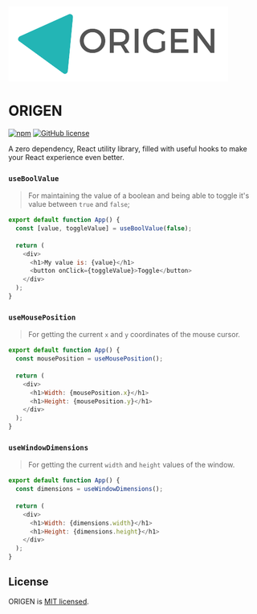 <img src="https://raw.githubusercontent.com/haefele-software/origen/main/assets/origen-header.png">

# ORIGEN

 [![npm](https://img.shields.io/npm/v/origen.svg)](https://www.npmjs.com/package/origen)  [![GitHub license](https://img.shields.io/badge/license-MIT-blue.svg)](https://github.com/haefele-software/origen/blob/main/LICENSE) <a href="https://bundlephobia.com/result?p=origen@latest" target="\_parent">
  <img alt="" src="https://badgen.net/bundlephobia/minzip/origen@latest" />
</a>

A zero dependency, React utility library, filled with useful hooks to make your React experience even better.

### `useBoolValue`

> For maintaining the value of a boolean and being able to toggle it's value between `true` and `false`;

```js
export default function App() {
  const [value, toggleValue] = useBoolValue(false);

  return (
    <div>
      <h1>My value is: {value}</h1>
      <button onClick={toggleValue}>Toggle</button>
    </div>
  );
}
```

### `useMousePosition`

> For getting the current `x` and `y` coordinates of the mouse cursor.
```js
export default function App() {
  const mousePosition = useMousePosition();

  return (
    <div>
      <h1>Width: {mousePosition.x}</h1>
      <h1>Height: {mousePosition.y}</h1>   
    </div>
  );
}
```

### `useWindowDimensions`

> For getting the current `width` and `height` values of the window.

```js
export default function App() {
  const dimensions = useWindowDimensions();

  return (
    <div>
      <h1>Width: {dimensions.width}</h1>
      <h1>Height: {dimensions.height}</h1>      
    </div>
  );
}
```

## License

ORIGEN is [MIT licensed](./LICENSE).
